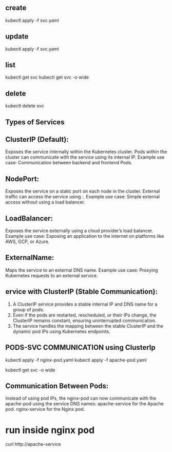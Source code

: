 ## create
kubectl apply -f svc.yaml

## update
kubectl apply -f svc.yaml

## list 
kubectl get svc
kubectl get svc -o wide

## delete
kubectl delete svc <service-name>





## Types of Services

## ClusterIP (Default):
Exposes the service internally within the Kubernetes cluster.
Pods within the cluster can communicate with the service using its internal IP.
Example use case: Communication between backend and frontend Pods.

## NodePort:
Exposes the service on a static port on each node in the cluster.
External traffic can access the service using <NodeIP>:<NodePort>.
Example use case: Simple external access without using a load balancer.

## LoadBalancer:
Exposes the service externally using a cloud provider’s load balancer.
Example use case: Exposing an application to the internet on platforms 
like AWS, GCP, or Azure.


## ExternalName:
Maps the service to an external DNS name.
Example use case: Proxying Kubernetes requests to an external service.







## ervice with ClusterIP (Stable Communication):

1. A ClusterIP service provides a stable internal IP and DNS name for a group of pods.
2. Even if the pods are restarted, rescheduled, or their IPs change, the ClusterIP remains constant, ensuring uninterrupted communication.
3. The service handles the mapping between the stable ClusterIP and the dynamic pod IPs using Kubernetes endpoints.


## PODS-SVC COMMUNICATION using ClusterIp
kubectl apply -f nginx-pod.yaml
kubectl apply -f apache-pod.yaml

kubectl get svc -o wide


## Communication Between Pods:
Instead of using pod IPs, the nginx-pod can now communicate with the apache-pod using the service DNS names:
        apache-service for the Apache pod.
        nginx-service for the Nginx pod.

# run inside nginx pod
curl http://apache-service

